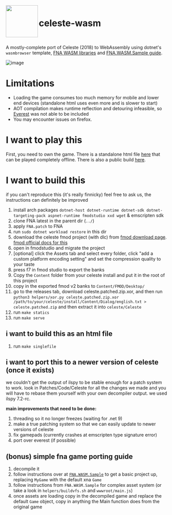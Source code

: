 
<img src="public/assets/app.ico" width=100 align="left">

<h1>celeste-wasm</h1>

<br>

A mostly-complete port of Celeste (2018) to WebAssembly using dotnet's `wasmbrowser` template, [FNA WASM libraries](https://github.com/RedMike/FNA-WASM-Build) and [FNA.WASM.Sample guide](https://github.com/RedMike/FNA.WASM.Sample/wiki/Manually-setting-up-FNA-Project-for-WASM).

![image](https://github.com/MercuryWorkshop/celeste-wasm/assets/58010778/ba547bea-1763-48ad-b6b5-bbf8682d8d15)

# Limitations
- Loading the game consumes too much memory for mobile and lower end devices (standalone html uses even more and is slower to start)
- AOT compilation makes runtime reflection and detouring infeasible, so [Everest](https://github.com/EverestAPI/Everest) was not able to be included
- You may encounter issues on firefox.

# I want to play this
First, you need to own the game. There is a standalone html file [here](https://github.com/MercuryWorkshop/celeste-wasm/releases/download/latest/celeste.html) that can be played completely offline. There is also a public build [here](https://celeste.r58playz.dev).

# I want to build this
if you can't reproduce this (it's really finnicky) feel free to ask us, the instructions can definitely be improved

1. install arch packages `dotnet-host dotnet-runtime dotnet-sdk dotnet-targeting-pack aspnet-runtime fmodstudio xxd wget` & emscripten sdk
2. clone FNA latest in the parent dir (`../`)
3. apply `FNA.patch` to FNA
4. run `sudo dotnet workload restore` in this dir
5. download the celeste fmod project (with dlc) from [fmod download page](https://www.fmod.com/download). [fmod official docs for this](https://www.fmod.com/docs/2.03/studio/appendix-a-celeste.html)
6. open in fmodstudio and migrate the project
7. [optional] click the Assets tab and select every folder, click "add a custom platform encoding setting" and set the compression quality to your taste
8. press f7 in fmod studio to export the banks
8. Copy the `Content` folder from your celeste install and put it in the root of this project
9. copy in the exported fmod v2 banks to `Content/FMOD/Desktop/`
11. go to the releases tab, download celeste.patched.zip.xor, and then run `python3 helpers/xor.py celeste.patched.zip.xor /path/to/your/celeste/install/Content/Dialog/english.txt > celeste.patched.zip` and then extract it into `celeste/Celeste`
12. run `make statics`
13. run `make serve`

## i want to build this as an html file
1. run `make singlefile`

## i want to port this to a newer version of celeste (once it exists)
we couldn't get the output of ilspy to be stable enough for a patch system to work. look in Patches/Code/Celeste for all the changes we made and you will have to rebase them yourself with your own decompiler output. we used ilspy 7.2-rc.


**main improvements that need to be done:**
1. threading so it no longer freezes (waiting for .net 9)
2. make a true patching system so that we can easily update to newer versions of celeste
3. fix gamepads (currently crashes at emscripten type signature error)
4. port over everest (if possible)

## (bonus) simple fna game porting guide
1. decompile it
2. follow instructions over at [`FNA.WASM.Sample`](https://github.com/RedMike/FNA.WASM.Sample/wiki/Manually-setting-up-FNA-Project-for-WASM#set-up-wasm-project) to get a basic project up, replacing `MyGame` with the default xna `Game`
3. follow instructions from `FNA.WASM.Sample` for complex asset system (or take a look in `helpers/buildvfs.sh` and `wwwroot/main.js`)
4. once assets are loading copy in the decompiled game and replace the default `Game` object, copy in anything the Main function does from the original game
